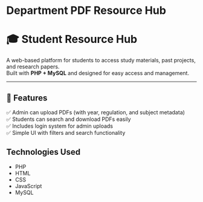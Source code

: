 # Department PDF Resource Hub

# 🎓 Student Resource Hub

A web-based platform for students to access study materials, past projects, and research papers.  
Built with **PHP + MySQL** and designed for easy access and management.

---

## 🚀 Features
✅ Admin can upload PDFs (with year, regulation, and subject metadata)  
✅ Students can search and download PDFs easily  
✅ Includes login system for admin uploads  
✅ Simple UI with filters and search functionality

## Technologies Used
- PHP  
- HTML  
- CSS  
- JavaScript  
- MySQL

